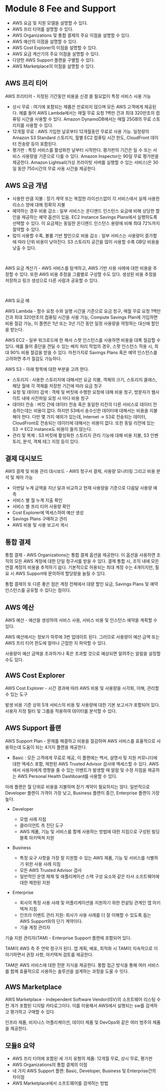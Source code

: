 # Module 8 Fee and Support

- AWS 요금 및 지원 모델을 설명할 수 있다.
- AWS 프리 티어를 설명할 수 있다.
- AWS Organizations 및 통합 결제의 주요 이점을 설명할 수 있다.
- AWS 예산의 이점을 설명할 수 있다.
- AWS Cost Explorer의 이점을 설명할 수 있다.
- AWS 요금 계산기의 주요 이점을 설명할 수 있다.
- 다양한 AWS Support 플랜을 구별할 수 있다.
- AWS Marketplace의 이점을 설명할 수 있다.

## AWS 프리 티어

AWS 프리티어 - 지정된 기간동안 비용을 신경 쓸 필요없이 특정 서비스 사용 가능

- 상시 무료
  : 여기에 포함되는 제품은 만료되지 않으며 모든 AWS 고객에게 제공된다. 예를 들어 AWS Lambda에서는 매월 무료 요청 1백만 건과 최대 320만초의 컴퓨팅 시간을 사용할 수 있다. Amazon DynamoDB에서는 매월 25GB의 무료 스토리지를 사용할 수 있다.
- 12개월 무료
  : AWS 가입한 날로부터 12개월동안 무료로 사용 가능. 일정량의 Amazon S3 Standard 스토리지, 월별 EC2 컴퓨팅 시간 한도, CloudFront 데이터 전송량 등이 포함된다.
- 평가판
  : 특정 서비스를 활성화한 날부터 시작한다. 평가판의 기간은 일 수 또는 서비스 사용량을 기준으로 다를 수 있다. Amazon Inspector는 90일 무료 평가판을 제공한다. Amazon Lightsail(가상 프라이빗 서버를 실행할 수 있는 서비스)은 30일 동안 750시간의 무료 사용 시간을 제공한다.

## AWS 요금 개념

- 사용한 만큼 지불
  : 장기 계약 또는 복잡한 라이선스없이 각 서비스에서 실제 사용한 리소스 양에 대해 정확히 지불
- 예약하는 경우 비용 감소
  : 일부 서비스는 온디맨드 인스턴스 요금에 비해 상당한 할인을 제공하는 예약 옵션이 있음. EC2 Instance Savings Plans에서 실행하도록 선택할 수 있다. 이 요금제는 동일한 온디맨드 인스턴스 용량에 비해 최대 72%까지 절약할 수 있다.
- 많이 사용할 수록, 볼륨 기반 할인으로 비용 감소
  : 일부 서비스는 사용량이 증가함에 따라 단위 비용이 낮아진다. S3 스토리지 공간을 많이 사용할 수록 GB당 비용을 낮출 수 있다.

</br>

AWS 요금 계산기 - AWS 서비스를 탐색하고, AWS 기반 사용 사례에 대한 비용을 추정할 수 있다. 또한 AWS 비용 추정을 그룹별로 구성할 수도 있다. 생성된 비용 추정을 저장하고 링크 생성으로 다른 사람과 공유할 수 있다.

</br>

AWS 요금 예

AWS Lambda - 함수 요청 수와 실행 시간을 기준으로 요금 청구, 매월 무료 요청 1백만 건과 최대 320만초의 컴퓨팅 시간을 사용 가능, Compute Savings Plan에 가입하면 비용 절감 가능, 이 플랜은 1년 또는 3년 기간 동안 일정 사용량을 약정하는 대신에 할인을 받는다.

AWS EC2 - 일부 워크로드에 한 해서 스팟 인스턴스를 사용하면 비용을 대폭 절감할 수 있다. 예를 들어 중단을 견딜 수 있는 배치 처리 작업의 경우, 스팟 인스턴스 적용 시, 최대 90% 비용 절감을 받을 수 있다. 마찬가지로 Savings Plans 혹은 예약 인스턴스를 고려하면 추가 절감도 가능하다.

AWS S3 - 아래 항목에 대한 부분을 고려 한다.

- 스토리지 : 사용한 스토리지에 대해서만 요금 지불, 객체의 크기, 스토리지 클래스, 해당 월에 각 객체를 저장한 기간에 따라 요금 청구
- 요청 및 데이터 검색 : 객체 및 버킷에 수행한 요청에 대해 비용 청구, 방문자가 웹사이트 내에 사진파일 요청 시 마다 비용 청구
- 데이터 전송 : 버킷 간에 데이터 전송 혹은 동일한 리전의 다른 서비스로 데이터 전송하는데는 비용이 없다. 하지만 S3에서 송수신한 데이터에 대해서는 비용을 지불해야 한다.
  다만 몇 가지 예외가 있는데, Internet -> S3로 전송되는 데이터, CloudFront로 전송되는 데이터에 대해서는 비용이 없다. 또한 동일 리전에 있는 S3 -> EC2 instance도 비용이 들지 않는다.
- 관리 및 복제 : S3 버킷에 활성화한 스토리지 관리 기능에 대해 비용 지불, S3 인벤토리, 분석, 객체 테그 지정 등이 있다.

## 결제 대시보드

AWS 결제 및 비용 관리 대시보드 - AWS 청구서 결제, 사용량 모니터링 그리고 비용 분석 및 제어 가능

- 이번달 누계 금액을 지난 달과 비교하고 현재 사용량을 기준으로 다음달 사용량 예측
- 서비스 별 월 누계 지출 확인
- 서비스 별 프리 티어 사용량 확인
- Cost Explorer에 엑세스하여 예산 생성
- Savings Plans 구매하고 관리
- AWS 비용 및 사용 보고서 게시

## 통합 결제

통합 결제 - AWS Organizations는 통합 결제 옵션을 제공한다. 이 옵션을 사용하면 조직의 모든 AWS 계정에 대한 단일 청구서를 받을 수 있다. 결제 통합 시, 조직 내에 모든 연결 계정의 비용을 추적하기 쉽다. 기본적으로 허용되는 최대 계정 수는 4개이지만, 필요 시 AWS Support에 문의하여 할당량을 늘릴 수 있다.

통합 결제의 또 다른 좋은 점은 계정 전체에서 대량 할인 요금, Savings Plans 및 예약 인스턴스를 공유할 수 있다는 점이다.

## AWS 예산

AWS 예산 - 예산을 생성하여 서비스 사용, 서비스 비용 및 인스턴스 예약을 계획할 수 있다.

AWS 예산에서는 정보가 하루에 3번 업데이트 된다. 그러므로 사용량이 예산 금액 또는 AWS 프리 티어 한도에 얼마나 근접한 지 파악할 수 있다.

사용량이 예산 금액을 초과하거나 혹은 초과할 것으로 예상되면 알려주는 알람을 설정할 수도 있다.

## AWS Cost Explorer

AWS Cost Explorer - 시간 경과에 따라 AWS 비용 및 사용량을 시각화, 이해, 관리할 수 있는 도구

발생 비용 기준 상위 5개 서비스의 비용 및 사용량에 대한 기본 보고서가 포함되어 있다. 사용자 지정 필터 및 그룹을 적용하여 데이터를 분석할 수 있다.

## AWS Support 플랜

AWS Support Plan - 문제를 해결하고 비용을 절감하며 AWS 서비스를 효율적으로 사용하는데 도움이 되는 4가지 플랜을 제공한다.

- Basic
  : 모든 고객에게 무료로 제공, 이 플랜에는 백서, 설명서 및 지원 커뮤니티에 대한 엑세스 포함, 제한된 AWS Trusted Advisor 검사에 엑세스할 수 있다. AWS에서 사용자에게 영향을 줄 수 있는 이벤트가 발생할 때 알람 및 수정 지침을 제공하는 AWS Personal Health Dashboard를 사용할 수 있다.

아래 플랜은 월 단위로 비용을 지불하며 장기 계약이 필요하지는 않다. 일반적으로 Developer 플랜이 가격이 가장 낮고, Business 플랜이 중간, Enterprise 플랜이 가장 높다.

- Developer

  - 모범 사례 지침
  - 클라이언트 측 진단 도구
  - AWS 제품, 기능 및 서비스를 함께 사용하는 방법에 대한 지침으로 구성된 빌딩 블록 아키텍쳐 지원

- Business

  - 특정 요구 사항을 가장 잘 지원할 수 있는 AWS 제품, 기능 및 서비스를 식별하기 위한 사용 사례 지침
  - 모든 AWS Trusted Advisor 검사
  - 일반적인 운영 체제 및 애플리케이션 스택 구성 요소와 같은 타사 소프트웨어에 대한 제한된 지원

- Enterprise

  - 회사의 특정 사용 사례 및 어플리케이션을 지원하기 위한 컨섵팅 관계인 앱 아키텍쳐 지침
  - 인프라 이벤트 관리 지원: 회사가 사용 사례를 더 잘 이해할 수 있도록 돕는 AWS Support와의 단기 계약이다.
  - 기술 계정 관리자

기술 지원 관리자(TAM) - Enterprise Support 플랜에 포함되어 있다.

TAM이 AWS 측 주 연락 창구가 된다. 앱 계획, 배포, 최적화 시 TAM이 지속적으로 이야기하면서 권장 사항, 아키텍쳐 검토를 제공한다.

TAM은 AWS 서비스에 대한 전문 지식을 제공한다. 통합 접근 방식을 통해 여러 서비스를 함께 효율적으로 사용하는 솔루션을 설계하는 과정을 도울 수 잇다.

## AWS Marketplace

AWS Marketplace - Independent Software Vendor(ISV)의 소프트웨어 리스팅 수천 개가 포함된 디지털 카타로그이다. 이를 이용해서 AWS에서 실행되는 sw를 검색하고 평가하고 구매할 수 있다.

인프라 제품, 비지니스 어플리케이션, 데이터 제품 및 DevOps와 같은 여러 범주의 제품을 제공한다.

## 모듈8 요약

- AWS 프리 티어에 포함된 세 가지 유형의 제품: 12개월 무료, 상시 무료, 평가판
- AWS Organizations의 통합 결제의 이점
- 네 가지 AWS Support 플랜: Basic, Developer, Business 및 Enterprise간의 차이점
- AWS Marketplace에서 소프트웨어를 검색하는 방법
